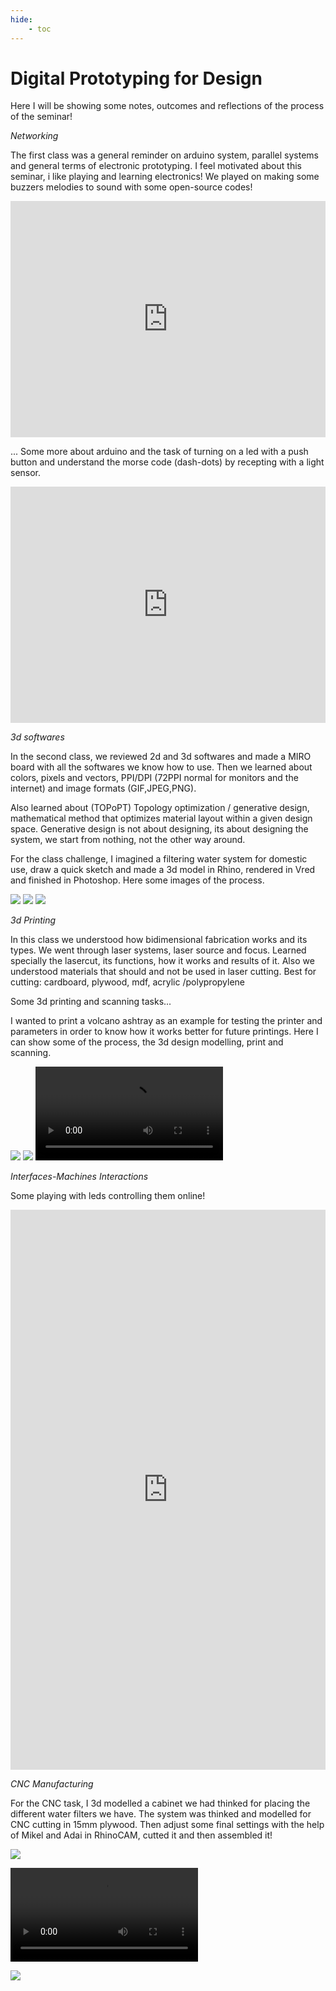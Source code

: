 ```yaml
---
hide:
    - toc
---
```


# Digital Prototyping for Design

Here I will be showing some notes, outcomes and reflections of the process of the seminar!

*Networking*

The first class was a general reminder on arduino system, parallel systems and general terms of electronic prototyping. I feel motivated about this seminar, i like playing and learning electronics! We played on making some buzzers melodies to sound with some open-source codes!

<div style="padding:75% 0 0 0;position:relative;"><iframe src="https://player.vimeo.com/video/795018353?h=b476ddf82d&amp;badge=0&amp;autopause=0&amp;player_id=0&amp;app_id=58479" frameborder="0" allow="autoplay; fullscreen; picture-in-picture" allowfullscreen style="position:absolute;top:0;left:0;width:100%;height:100%;" title="IMG_9894.MOV"></iframe></div><script src="https://player.vimeo.com/api/player.js"></script>

... Some more about arduino and the task of turning on a led with a push button and understand the morse code (dash-dots) by recepting with a light sensor.

<div style="padding:75% 0 0 0;position:relative;"><iframe src="https://player.vimeo.com/video/798407899?h=8e50bbaf11&amp;badge=0&amp;autopause=0&amp;player_id=0&amp;app_id=58479" frameborder="0" allow="autoplay; fullscreen; picture-in-picture" allowfullscreen style="position:absolute;top:0;left:0;width:100%;height:100%;" title="IMG_9959.MOV"></iframe></div><script src="https://player.vimeo.com/api/player.js"></script>


*3d softwares*

In the second class, we reviewed 2d and 3d softwares and made a MIRO board with all the softwares we know how to use. Then we learned about colors, pixels and vectors, PPI/DPI (72PPI normal for monitors and the internet) and image formats (GIF,JPEG,PNG).

Also learned about (TOPoPT) Topology optimization / generative design, mathematical method that optimizes material layout within a given design space. Generative design is not about designing, its about designing the system, we start from nothing, not the other way around.

For the class challenge, I imagined a filtering water system for domestic use, draw a quick sketch and made a 3d model in Rhino, rendered in Vred and finished in Photoshop. Here some images of the process.

![](../images/sketch.jpg)
![](../images/Captura%20de%20pantalla%20(31).png)
![](../images/Captura%20de%20pantalla%20(33).png)


*3d Printing*

In this class we understood how bidimensional fabrication works and its types. We went through laser systems, laser source and focus. Learned specially the lasercut, its functions, how it works and results of it. Also we understood materials that should and not be used in laser cutting.
Best for cutting: cardboard, plywood, mdf, acrylic /polypropylene

Some 3d printing and scanning tasks...

I wanted to print a volcano ashtray as an example for testing the printer and parameters in order to know how it works better for future printings. Here I can show some of the process, the 3d design modelling, print and scanning.


![](../images/IMG_0113.jpg)
![](../images/IMG_0141.jpg)
![](../files/scan%203d%20print.mp4)


*Interfaces-Machines Interactions*

Some playing with leds controlling them online!

<div style="padding:177.78% 0 0 0;position:relative;"><iframe src="https://player.vimeo.com/video/806905226?h=74fbd423b9&amp;badge=0&amp;autopause=0&amp;player_id=0&amp;app_id=58479" frameborder="0" allow="autoplay; fullscreen; picture-in-picture" allowfullscreen style="position:absolute;top:0;left:0;width:100%;height:100%;" title="IMG_0068 (Copy)"></iframe></div><script src="https://player.vimeo.com/api/player.js"></script>


*CNC Manufacturing*

For the CNC task, I 3d modelled a cabinet we had thinked for placing the different water filters we have. The system was thinked and modelled for CNC cutting in 15mm plywood. Then adjust some final settings with the help of Mikel and Adai in RhinoCAM, cutted it and then assembled it!

![](../images/cnc.jpeg)

![](../files/cnc%20on.mp4)

![](../images/cnc2.jpeg)
